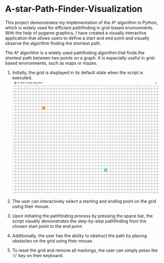 # A-star-Path-Finder-Visualization
This project demonstrates my implementation of the A* algorithm in Python, which is widely used for efficient pathfinding in grid-based environments. With the help of pygame graphics, I have created a visually interactive application that allows users to define a start and end point and visually observe the algorithm finding the shortest path.

The A* algorithm is a widely used pathfinding algorithm that finds the shortest path between two points on a graph. It is especially useful in grid-based environments, such as maps or mazes.

1. Initially, the grid is displayed in its default state when the script is executed.
![Image](1.PNG)
2. The user can interactively select a starting and ending point on the grid using their mouse.
   
3. Upon initiating the pathfinding process by pressing the space bar, the script visually demonstrates the step-by-step pathfinding from the chosen start point to the end point.
   
4. Additionally, the user has the ability to obstruct the path by placing obstacles on the grid using their mouse.
   
5. To reset the grid and remove all markings, the user can simply press the 'c' key on their keyboard.
